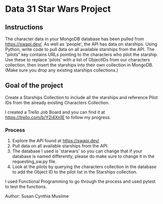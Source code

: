 # Data 31 Star Wars Project

## Instructions

The character data in your MongoDB database has been pulled from https://swapi.dev/.
As well as 'people', the API has data on starships.
Using Python, write code to pull data on all available starships from the API.
The "pilots" key contains URLs pointing to the characters who pilot the starship.
Use these to replace 'pilots' with a list of ObjectIDs from our characters collection, then insert the starships into their own collection in MongoDB.
(Make sure you drop any existing starships collections.)


## Goal of the project
Create a Starships Collection to include all the starships and reference Pilot IDs from the already existing Characters Collection.

I created a Trello Job Board and you can find it at https://trello.com/b/Y2i4Xn1E to follow my progress.

### Process

1. Explore the API found at https://swapi.dev/ 
2. Pull data on all available starships from the API.
3. The database I used is 'starwars' so you can change that if your database is named differently, please do make sure to change it in the requesting_sw.py file.
4. Look at the pilots by querying the characters collection in the database to add the Object ID to the pilot list in the Starships collection.


I used Functional Programming to go through the process and used pytest to test the functions.

 
Author: Susan Cynthia Musiime

